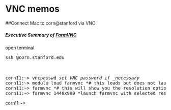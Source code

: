 # VNC memos

##Connect Mac to corn@stanford via VNC


##### Executive Summary of [FarmVNC](https://web.stanford.edu/group/farmshare/cgi-bin/wiki/index.php/FarmVNC)

open terminal  
<pre>
ssh <SUID>@corn.stanford.edu  
<enter SUID PW>
<double authentication>  

corn11:~> vncpasswd <i>set VNC password if _necessary</i> 
corn11:~> module load farmvnc *# this loads but does not launch the program*  
corn11:~> farmvnc *# this will show you the resolution options*  
corn11:~> farmvnc 1440x900 *launch farmvnc with selected resolution*
</pre>
corn11:~>   
